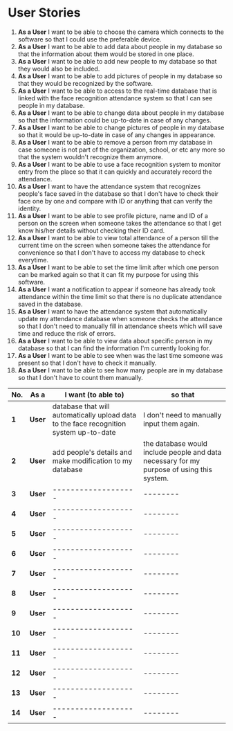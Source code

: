 # User Stories 
1. **As a User** I want to be able to choose the camera which connects to the software so that I could use the preferable device. 
2. **As a User** I want to be able to add data about people in my database so that the information about them would be stored in one place.
3. **As a User** I want to be able to add new people to my database so that they would also be included.
4. **As a User** I want to be able to add pictures of people in my database so that they would be recognized by the software.
5. **As a User** I want to be able to access to the real-time database that is linked with the face recognition attendance system so that I can see people in my database.
6. **As a User** I want to be able to change data about people in my database so that the information could be up-to-date in case of any changes.
7. **As a User** I want to be able to change pictures of people in my database so that it would be up-to-date in case of any changes in appearance.
8. **As a User** I want to be able to remove a person from my database in case someone is not part of the organization, school, or etc any more so that the system wouldn't recognize them anymore.
9. **As a User** I want to be able to use a face recognition system to monitor entry from the place so that it can quickly and accurately record the attendance.
10. **As a User** I want to have the attendance system that recognizes people's face saved in the database so that I don't have to check their face one by one and compare with ID or anything that can verify the identity.
11. **As a User** I want to be able to see profile picture, name and ID of a person on the screen when someone takes the attendance so that I get know his/her details without checking their ID card.
12. **As a User** I want to be able to view total attendance of a person till the current time on the screen when someone takes the attendance for convenience so that I don't have to access my database to check everytime.
13. **As a User** I want to be able to set the time limit after which one person can be marked again so that it can fit my purpose for using this software.
14. **As a User** I want a notification to appear if someone has already took attendance within the time limit so that there is no duplicate attendance saved in the database.
15.	**As a User** I want to have the attendance system that automatically update my attendance database when someone checks the attendance so that I don't need to manually fill in attendance sheets which will save time and reduce the risk of errors.
16. **As a User** I want to be able to view data about specific person in my database so that I can find the information I'm currently looking for.
17. **As a User** I want to be able to see when was the last time someone was present so that I don't have to check it manually.
18. **As a User** I want to be able to see how many people are in my database so that I don't have to count them manually.

| No. | As a | I want (to able to) | so that |
| --- | ---- | ------------------- |-------- |
| **1**   | **User** | database that will automatically upload data to the face recognition system up-to-date  |I don't need to manually input them again. |
| **2**   | **User** | add people's details and make modification to my database |the database would include people and data necessary for my purpose of using this system. |
| **3**   | **User** | ------------------- |-------- |
| **4**   | **User** | ------------------- |-------- |
| **5**   | **User** | ------------------- |-------- |
| **6**   | **User** | ------------------- |-------- |
| **7**   | **User** | ------------------- |-------- |
| **8**   | **User** | ------------------- |-------- |
| **9**   | **User** | ------------------- |-------- |
| **10**  | **User** | ------------------- |-------- |
| **11**  | **User** | ------------------- |-------- |
| **12**  | **User** | ------------------- |-------- |
| **13**  | **User** | ------------------- |-------- |
| **14**  | **User** | ------------------- |-------- |

